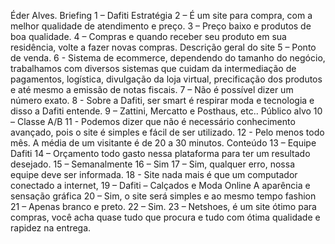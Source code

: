 Éder Alves.
Briefing
1 – Dafiti
Estratégia
2 – É um site para compra, com a melhor qualidade de atendimento e preço.
3 – Preço baixo e produtos de boa qualidade.
4 – Compras e quando receber seu produto em sua residência, volte a fazer novas compras. 
Descrição geral do site
5 – Ponto de venda.
6 - Sistema de ecommerce, dependendo do tamanho do negócio, trabalhamos com diversos sistemas que cuidam da intermediação de pagamentos, logística, divulgação da loja virtual, precificação dos produtos e até mesmo a emissão de notas fiscais.
7 – Não é possível dizer um número exato.
8 - Sobre a Dafiti, ser smart é respirar moda e tecnologia e disso a Dafiti entende. 
9 – Zattini, Mercatto e Posthaus, etc..
Público alvo
10 – Classe A/B
11 - Podemos dizer que não é necessário conhecimento avançado, pois o site é simples e fácil de ser utilizado.
12 - Pelo menos todo mês. A média de um visitante é de 20 a 30 minutos.
Conteúdo
13 – Equipe Dafiti
14 – Orçamento todo gasto nessa plataforma para ter um resultado desejado.
15 – Semanalmente 
16 – Sim
17 – Sim, qualquer erro, nossa equipe deve ser informada.
18 - Site nada mais é que um computador conectado a internet,
19 – Dafiti – Calçados e Moda Online
A aparência e sensação gráfica 
20 – Sim, o site será simples e ao mesmo tempo fashion
21 – Apenas branco e preto.
22 – Sim.
23 – Netshoes, é um site ótimo para compras, você acha quase tudo que procura e tudo com ótima qualidade e rapidez na entrega. 
